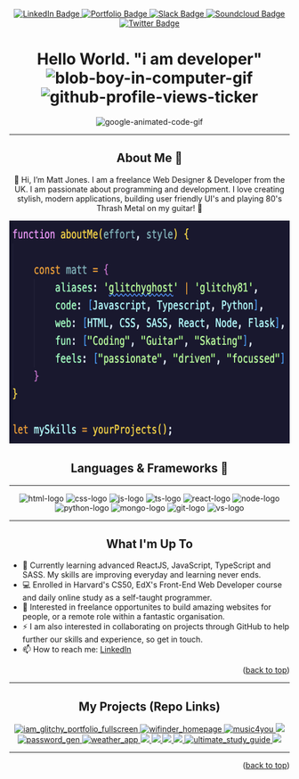 <!-- Custom profile -->

<!-- Readme top-->
<a name="readme-top"></a>

<!-- badges -->
<div id="badges" align="center">
 <a href="https://www.linkedin.com/in/matt-jones-zx81/">
  <img src="https://img.shields.io/badge/LinkedIn-blue?style=for-the-badge&logo=linkedin&logoColor=white" alt="LinkedIn Badge"/>
 </a>
 <a href="https://matt-jones-developer.github.io/i_am_glitchy_react_tailwind_portfolio/">
  <img src="https://img.shields.io/badge/top%20repos-portfolio-brightgreen?style=for-the-badge&logo=Portfolio&logoColor=white" alt="Portfolio Badge"/>
 </a>
 <a href="https://join.slack.com/t/teamcode20/shared_invite/zt-1qnn7btg7-Jdmmun1U8GVM_whdUVFZhw">
  <img src="https://img.shields.io/badge/slack-group-yellow?style=for-the-badge&logo=slack&logoColor=white" alt="Slack Badge"/>
 </a>
 <a href="https://soundcloud.com/sampledat/sets/glitchys-dancehall-in-the-fine?si=ee679385a84c4479b4219273c70a548c&utm_source=clipboard&utm_medium=text&utm_campaign=social_sharing">
  <img src="https://img.shields.io/badge/soundcloud-music-orange?style=for-the-badge&logo=soundcloud&logoColor=white" alt="Soundcloud Badge"/>
 </a>
 <a href="https://twitter.com/glitchy81_dev">
  <img src="https://img.shields.io/badge/Twitter-blue?style=for-the-badge&logo=twitter&logoColor=white" alt="Twitter Badge"/>
 </a>
</div>

<!-- Profile header -->

<!-- welcome message -->
<div id="welcome" align="center">
 <h1>Hello World. "i am developer" 
 <img src="https://media.giphy.com/media/H8FP5CniGPbB4zFnRR/giphy.gif" width="100" height="100" alt="blob-boy-in-computer-gif">
 <img src="https://komarev.com/ghpvc/?username=matt-jones-developer&style=flat-square&color=blue" alt="github-profile-views-ticker">
 </h1>
</div>

<!-- animated gif -->
 
<div id="header" align="center">
 <img src="https://media.giphy.com/media/HwBlFQZFcAoUcPHZdX/giphy.gif" alt="google-animated-code-gif">
</div>

---

<!-- about me  -->

<h2 align="center">About Me 👻</h2>
<!-- syntax image /about -->
<p align="center">
👋 Hi, I’m Matt Jones. I am a freelance Web Designer & Developer from the UK. I am passionate about programming and development. I love creating stylish, modern applications, building user friendly UI's and playing 80's Thrash Metal on my guitar! 🎸
</p>

<div align="center">
<img src="assets/images/syntax_intro.png" width="800" height="400">
</div>

<h2 align="center">Languages & Frameworks 👀</h2>

---

<div id="about-code" align="center">
 <img src="https://user-images.githubusercontent.com/116958213/211398959-60d258d0-fae2-43d7-b850-7023d86a71c7.svg" width="11%" alt="html-logo"></img> 
 <img src="https://user-images.githubusercontent.com/116958213/211398994-999f884e-177a-4a4d-a087-38fb389dbe5d.svg" width="11%" alt="css-logo"></img> 
 <img src="https://user-images.githubusercontent.com/116958213/211399024-b3827a75-34c7-4425-a703-13ef5e3bc881.svg" width="11%" alt="js-logo"></img>
 <img src="https://user-images.githubusercontent.com/116958213/211425795-705c7d81-ddb0-4962-8dbc-94e33bdb2443.png" width="13%" alt="ts-logo"></img> 
 <img src="https://user-images.githubusercontent.com/116958213/211400330-53108be5-d7ee-47b9-8601-baec78152432.png" width="11%" alt="react-logo"></img> 
 <img src="https://user-images.githubusercontent.com/116958213/211401548-d16990b7-a8b0-46fa-b3d4-1f32f4704865.png" width="10%" alt="node-logo"></img>
 <img src="https://user-images.githubusercontent.com/116958213/211399081-e1e3db2e-9613-448c-8dbb-585670deeb1d.png" width="11%" alt="python-logo"></img>
 <img src="https://user-images.githubusercontent.com/116958213/211399784-986b9c62-a71d-4561-bac3-e4c9c0009cd5.png" width="12%" alt="mongo-logo"></img> 
 <img src="https://user-images.githubusercontent.com/116958213/211399041-ea73b82f-3d90-45e3-a608-5cd0c5e3d14d.svg" width="12%" alt="git-logo"**></img> 
 <img src="https://user-images.githubusercontent.com/116958213/211399929-62ab26fe-d6fe-43f1-812e-4f28e23ea6f1.png" width="12%" alt="vs-logo"></img>
</div>

---

<h2 align="center">What I'm Up To</h2>

<div id="about-text" align="left" padding="2rem">
<ul>
 <li>
  🌱 Currently learning advanced ReactJS, JavaScript, TypeScript and SASS.  My skills are improving everyday and learning never ends.
 </li>
 <li>
  💻 Enrolled in Harvard's CS50, EdX's Front-End Web Developer course and daily online study as a self-taught programmer.
 </li>
  <li>
  💞 Interested in freelance opportunites to build amazing websites for people, or a remote role within a fantastic organisation.
 </li>
  <li>
  ⚡ I am also interested in collaborating on projects through GitHub to help further our skills and experience, so get in touch.
 </li>
  <li>
  📫 How to reach me:  
  <a href="https://www.linkedin.com/in/matt-jones-zx81/">LinkedIn</a>
 </li>
 </div>
 
 <p align="right">(<a href="#readme-top">back to top</a>)</p>
 
 ---
 
 <h2 align="center">My Projects (Repo Links)</h2>
 
 <div id="gallery" align="center">
 <a href="https://matt-jones-developer.github.io/i_am_glitchy_react_tailwind_portfolio/">
 <img width="45%" alt="iam_glitchy_portfolio_fullscreen" src="https://user-images.githubusercontent.com/116958213/227787586-464fc2f7-89de-4716-bacb-28f472558e5d.png"></img>
 </a>
  <a href="https://wi-finder.netlify.app/">
<img width="45%" alt="wifinder_homepage" src="https://user-images.githubusercontent.com/116958213/227787627-1dcb7a85-8ebe-4b33-b61a-703384a88818.png">
 </a>
 <a href="https://matt-jones-developer.github.io/music4you_the_API_driven_music_search_engine/">
 <img width="45%" alt="music4you" src="https://user-images.githubusercontent.com/116958213/227787688-f3dc099c-cd32-4086-bf92-3cc66407127f.png">
 </a>
 <a href="https://github.com/Matt-Jones-Developer/codeboss_engineer_dashboard">
 <img src="https://user-images.githubusercontent.com/116958213/227785972-12748d23-181c-48f4-889c-395210e6f62c.gif" width="45%"></img> 
 </a>
  <a href="https://matt-jones-developer.github.io/ultimate_password_generator/">
  <img alt="password_gen" src="https://user-images.githubusercontent.com/116958213/227786062-793cf624-e88d-4a25-9108-f6ee5350422c.png" width="45%"></img>
 </a>
 <a href="https://matt-jones-developer.github.io/fine_days_weather_dashboard/">
  <img alt="weather_app" src="https://user-images.githubusercontent.com/116958213/227786009-3f6a832c-9db4-4857-a121-a78ece1ba4f7.png" width="45%"></img>
 </a>
 <a href="https://matt-jones-developer.github.io/full-metal-bio/">
 <img src="https://user-images.githubusercontent.com/116958213/211387406-810b82b3-73d5-4392-ab71-5534437236ce.png" width="45%"></img>
 </a>
 <a href="https://matt-jones-developer.github.io/Gameboy-Builder/">
 <img src="https://user-images.githubusercontent.com/116958213/211387859-9f85b9cf-78be-4c34-8301-7743d6af45fc.png" width="45%"></img> 
 </a>
 <a href="https://github.com/Matt-Jones-Developer/rock-paper-knife">
 <img src="https://user-images.githubusercontent.com/116958213/211388048-84c72dc3-1a9b-44d6-88b3-ea983f4352eb.png" width="45%"></img>
 </a>
 <a href="https://matt-jones-developer.github.io/cristalvisionpools/">
 <img src="https://user-images.githubusercontent.com/116958213/211388428-2086f7ab-2eab-4665-a332-4ecc64d9ae5a.png" width="45%"></img> 
 </a>
 <a href="https://matt-jones-developer.github.io/ultimate-study-guide/">
 <img width="1600" alt="ultimate_study_guide" src="https://user-images.githubusercontent.com/116958213/227787806-e554214c-a3de-43f1-9e1b-0f4d16101f99.png">
 </a>
 <a href="#">
 <img src="https://user-images.githubusercontent.com/116958213/227789110-0ce9a770-970c-4d4d-aa2c-b222520db645.gif" width="1600"></img>
 <a/>
 </div>
 
 ---
 
 <p align="right">(<a href="#readme-top">back to top</a>)</p>

[stars-shield]: https://img.shields.io/github/stars/matt-jones-developer.svg?style=for-the-badge
[stars-url]: https://matt-jones-developer.github.io/stargazer
[linkedin-shield]: https://img.shields.io/badge/-LinkedIn-black.svg?style=for-the-badge&logo=linkedin&colorB=555
[linkedin-url]: www.linkedin.com/in/matt-jones-zx81

<!---
Matt-Jones-Developer/Matt-Jones-Developer is a ✨ special ✨ repository because its `README.md` (this file) appears on your GitHub profile.
You can click the Preview link to take a look at your changes.
--->
